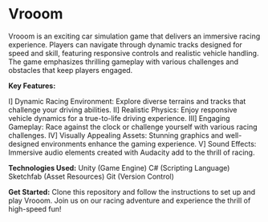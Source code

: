 # Vrooom
Vrooom is an exciting car simulation game that delivers an immersive racing experience. Players can navigate through dynamic tracks designed for speed and skill, featuring responsive controls and realistic vehicle handling. The game emphasizes thrilling gameplay with various challenges and obstacles that keep players engaged.

**Key Features:**

I] Dynamic Racing Environment: Explore diverse terrains and tracks that challenge your driving abilities.
II] Realistic Physics: Enjoy responsive vehicle dynamics for a true-to-life driving experience.
III] Engaging Gameplay: Race against the clock or challenge yourself with various racing challenges.
IV] Visually Appealing Assets: Stunning graphics and well-designed environments enhance the gaming experience.
V] Sound Effects: Immersive audio elements created with Audacity add to the thrill of racing.


**Technologies Used:**
Unity (Game Engine)
C# (Scripting Language)
Sketchfab (Asset Resources)
Git (Version Control)

**Get Started:**
Clone this repository and follow the instructions to set up and play Vrooom. Join us on our racing adventure and experience the thrill of high-speed fun!
